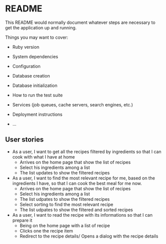# README

This README would normally document whatever steps are necessary to get the
application up and running.

Things you may want to cover:

* Ruby version

* System dependencies

* Configuration

* Database creation

* Database initialization

* How to run the test suite

* Services (job queues, cache servers, search engines, etc.)

* Deployment instructions

* ...

## User stories
- As a user, I want to get all the recipes filtered by ingredients so that I can cook with what I have at home
  - Arrives on the home page that show the list of recipes
  - Select his ingredients among a list
  - The list updates to show the filtered recipes 
- As a user, I want to find the most relevant recipe for me, based on the ingredients I have, so that I can cook the best meal for me now.
  - Arrives on the home page that show the list of recipes
  - Select his ingredients among a list
  - The list udpates to show the filtered recipes 
  - Select sorting to find the most relevant recipe
  - The list udpates to show the filtered and sorted recipes 
- As a user, I want to read the recipe with its informations so that I can prepare it
  - Being on the home page with a list of recipe
  - Clicks one the recipe item
  - Redirect to the recipe details/ Opens a dialog with the recipe details